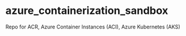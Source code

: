 # azure_containerization_sandbox
Repo for ACR, Azure Container Instances (ACI), Azure Kubernetes (AKS)
